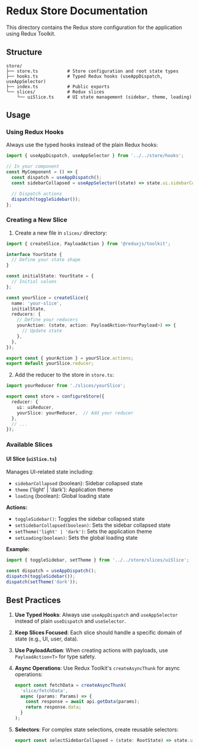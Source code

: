 # Redux Store Documentation

This directory contains the Redux store configuration for the application using Redux Toolkit.

## Structure

```
store/
├── store.ts           # Store configuration and root state types
├── hooks.ts           # Typed Redux hooks (useAppDispatch, useAppSelector)
├── index.ts           # Public exports
└── slices/            # Redux slices
    └── uiSlice.ts     # UI state management (sidebar, theme, loading)
```

## Usage

### Using Redux Hooks

Always use the typed hooks instead of the plain Redux hooks:

```typescript
import { useAppDispatch, useAppSelector } from '../../store/hooks';

// In your component
const MyComponent = () => {
  const dispatch = useAppDispatch();
  const sidebarCollapsed = useAppSelector((state) => state.ui.sidebarCollapsed);

  // Dispatch actions
  dispatch(toggleSidebar());
};
```

### Creating a New Slice

1. Create a new file in `slices/` directory:

```typescript
import { createSlice, PayloadAction } from '@reduxjs/toolkit';

interface YourState {
  // Define your state shape
}

const initialState: YourState = {
  // Initial values
};

const yourSlice = createSlice({
  name: 'your-slice',
  initialState,
  reducers: {
    // Define your reducers
    yourAction: (state, action: PayloadAction<YourPayload>) => {
      // Update state
    },
  },
});

export const { yourAction } = yourSlice.actions;
export default yourSlice.reducer;
```

2. Add the reducer to the store in `store.ts`:

```typescript
import yourReducer from './slices/yourSlice';

export const store = configureStore({
  reducer: {
    ui: uiReducer,
    yourSlice: yourReducer,  // Add your reducer
  },
  // ...
});
```

### Available Slices

#### UI Slice (`uiSlice.ts`)

Manages UI-related state including:
- `sidebarCollapsed` (boolean): Sidebar collapsed state
- `theme` ('light' | 'dark'): Application theme
- `loading` (boolean): Global loading state

**Actions:**
- `toggleSidebar()`: Toggles the sidebar collapsed state
- `setSidebarCollapsed(boolean)`: Sets the sidebar collapsed state
- `setTheme('light' | 'dark')`: Sets the application theme
- `setLoading(boolean)`: Sets the global loading state

**Example:**
```typescript
import { toggleSidebar, setTheme } from '../../store/slices/uiSlice';

const dispatch = useAppDispatch();
dispatch(toggleSidebar());
dispatch(setTheme('dark'));
```

## Best Practices

1. **Use Typed Hooks**: Always use `useAppDispatch` and `useAppSelector` instead of plain `useDispatch` and `useSelector`.

2. **Keep Slices Focused**: Each slice should handle a specific domain of state (e.g., UI, user, data).

3. **Use PayloadAction**: When creating actions with payloads, use `PayloadAction<T>` for type safety.

4. **Async Operations**: Use Redux Toolkit's `createAsyncThunk` for async operations:
   ```typescript
   export const fetchData = createAsyncThunk(
     'slice/fetchData',
     async (params: Params) => {
       const response = await api.getData(params);
       return response.data;
     }
   );
   ```

5. **Selectors**: For complex state selections, create reusable selectors:
   ```typescript
   export const selectSidebarCollapsed = (state: RootState) => state.ui.sidebarCollapsed;
   ```
